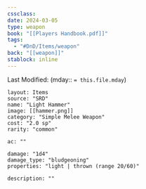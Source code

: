 ```yaml
---
cssclass: 
date: 2024-03-05
type: weapon
book: "[[Players Handbook.pdf]]"
tags:
  - "#DnD/Items/weapon"
back: "[[weapon]]"
stablock: inline
---
```

Last Modified: (mday:: `= this.file.mday`)


```statblock
layout: Items
source: "SRD"
name: "Light Hammer"
image: [[hammer.png]]
category: "Simple Melee Weapon"
cost: "2.0 sp"
rarity: "common"

ac: ""

damage: "1d4"
damage_type: "bludgeoning"
properties: "light | thrown (range 20/60)"

description: ""
```